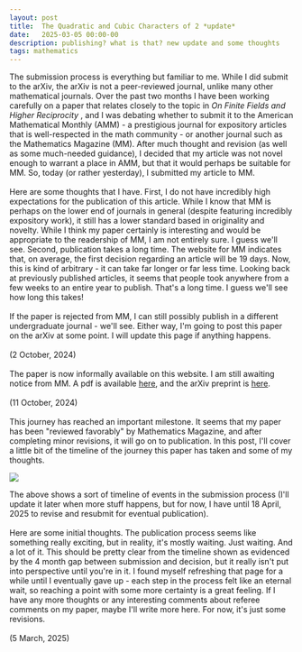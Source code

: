 ```yaml
---
layout: post
title:  The Quadratic and Cubic Characters of 2 *update*
date:   2025-03-05 00:00-00
description: publishing? what is that? new update and some thoughts
tags: mathematics
---
```


The submission process is everything but familiar to me. While I did submit to the arXiv, the arXiv is not a peer-reviewed journal, unlike many other mathematical journals. Over the past two months I have been working carefully on a paper that relates closely to the topic in <i> On Finite Fields and Higher Reciprocity </i>, and I was debating whether to submit it to the American Mathematical Monthly (AMM) - a prestigious journal for expository articles that is well-respected in the math community - or another journal such as the Mathematics Magazine (MM). After much thought and revision (as well as some much-needed guidance), I decided that my article was not novel enough to warrant a place in AMM, but that it would perhaps be suitable for MM. So, today (or rather yesterday), I submitted my article to MM. 
<br>
<br>
Here are some thoughts that I have. First, I do not have incredibly high expectations for the publication of this article. While I know that MM is perhaps on the lower end of journals in general (despite featuring incredibly expository work), it still has a lower standard based in originality and novelty. While I think my paper certainly is interesting and would be appropriate to the readership of MM, I am not entirely sure. I guess we'll see. Second, publication takes a long time. The website for MM indicates that, on average, the first decision regarding an article will be 19 days. Now, this is kind of arbitrary - it can take far longer or far less time. Looking back at previously published articles, it seems that people took anywhere from a few weeks to an entire year to publish. That's a long time. I guess we'll see how long this takes!
<br>
<br>
If the paper is rejected from MM, I can still possibly publish in a different undergraduate journal - we'll see. Either way, I'm going to post this paper on the arXiv at some point. I will update this page if anything happens. 
<br>
<br>
(2 October, 2024)
<br>
<br>
The paper is now informally available on this website. I am still awaiting notice from MM. A pdf is available <a href="https://quadcryo.github.io/quadcryo/assets/pdf/matias-quadcub3.pdf">here</a>, and the arXiv preprint is <a href="https://arxiv.org/abs/2410.21646">here</a>.
<br>
<br>
(11 October, 2024)
<br>
<br>
This journey has reached an important milestone. It seems that my paper has been "reviewed favorably" by Mathematics Magazine, and after completing minor revisions, it will go on to publication. In this post, I'll cover a little bit of the timeline of the journey this paper has taken and some of my thoughts. 

<img src="quadcryo/assets/img/R_and_R.png">

The above shows a sort of timeline of events in the submission process (I'll update it later when more stuff happens, but for now, I have until 18 April, 2025 to revise and resubmit for eventual publication). 
<br>
<br>
Here are some initial thoughts. The publication process seems like something really exciting, but in reality, it's mostly waiting. Just waiting. And a lot of it. This should be pretty clear from the timeline shown as evidenced by the 4 month gap between submission and decision, but it really isn't put into perspective until you're in it. I found myself refreshing that page for a while until I eventually gave up - each step in the process felt like an eternal wait, so reaching a point with some more certainty is a great feeling. If I have any more thoughts or any interesting comments about referee comments on my paper, maybe I'll write more here. For now, it's just some revisions.
<br>
<br>
(5 March, 2025)